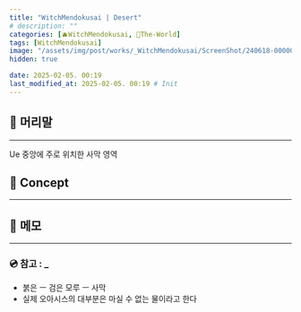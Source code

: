 ```yaml
---
title: "WitchMendokusai | Desert"
# description: ""
categories: [🫐WitchMendokusai, 🥥The-World]
tags: [WitchMendokusai]
image: "/assets/img/post/works/_WitchMendokusai/ScreenShot/240618-000000.png"
hidden: true

date: 2025-02-05. 00:19
last_modified_at: 2025-02-05. 00:19 # Init
---
```


## 📀 머리말

---

Ue 중앙에 주로 위치한 사막 영역  

## 📀 Concept

---

## 📀 메모

---

### 💿 참고 : _

- 붉은 ㅡ 검은 모루 ㅡ 사막
- 실제 오아시스의 대부분은 마실 수 없는 물이라고 한다
